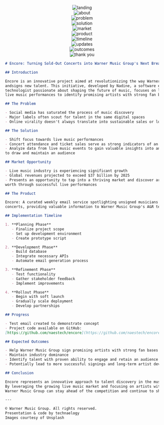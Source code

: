 <p align="center">
  <img src="https://github.com/user-attachments/assets/943ee27d-0291-4cef-a634-53e42d28e3d4" alt="landing" /><br>
  <img src="https://github.com/user-attachments/assets/f6ba4983-19c8-4457-be41-94e2eda2ac3e" alt="about" /><br>
  <img src="https://github.com/user-attachments/assets/7fd1c59e-09b1-4f3d-b047-8fe5233320cb" alt="problem" /><br>
  <img src="https://github.com/user-attachments/assets/c4297d03-d1ec-403e-8bcb-3f97d229ae7a" alt="solution" /><br>
  <img src="https://github.com/user-attachments/assets/4d9538a5-4478-42c2-a2b4-0d7ff56a6ca6" alt="market" /><br>
  <img src="https://github.com/user-attachments/assets/3411b105-e547-46cb-803c-b850a1c5067f" alt="product" /><br>
  <img src="https://github.com/user-attachments/assets/1ffe961f-ef5c-468b-94ff-0c2fe2d907fb" alt="timeline" /><br>
  <img src="https://github.com/user-attachments/assets/35bcb5be-9824-4a83-acb8-2012345aae78" alt="updates" /><br>
  <img src="https://github.com/user-attachments/assets/679422c4-59c9-488c-aec9-f71ad11f35f5" alt="outcomes" /><br>
  <img src="https://github.com/user-attachments/assets/921a3252-b94e-4132-8ef4-31dace28171c" alt="thank you" />
</p>


```markdown
# Encore: Turning Sold-Out Concerts into Warner Music Group's Next Breakthrough Artist

## Introduction

Encore is an innovative project aimed at revolutionizing the way Warner Music Group discovers
andsigns new talent. This initiative, developed by Nadine, a software engineer and creative
technologist passionate about shaping the future of music, focuses on leveraging the power of
live music performances to identify promising artists with strong fan bases.

## The Problem

- Social media has saturated the process of music discovery
- Major labels often scout for talent in the same digital spaces
- Online virality doesn't always translate into sustainable sales or long-term success

## The Solution

- Shift focus towards live music performances
- Concert attendance and ticket sales serve as strong indicators of an artist's potential
- Analyze data from live music events to gain valuable insights into an artist's ability
to draw and maintain an audience

## Market Opportunity

- Live music industry is experiencing significant growth
- Global revenues projected to exceed $37 billion by 2025
- Presents an opportunity to tap into a thriving market and discover artists proving their
worth through successful live performances

## The Product

Encore: A curated weekly email service spotlighting unsigned musicians who are selling out
concerts, providing valuable information to Warner Music Group's A&R team.

## Implementation Timeline

1. **Planning Phase**
   - Finalize project scope
   - Set up development environment
   - Create prototype script

2. **Development Phase**
   - Build database
   - Integrate necessary APIs
   - Automate email generation process

3. **Refinement Phase**
   - Test functionality
   - Gather stakeholder feedback
   - Implement improvements

4. **Rollout Phase**
   - Begin with soft launch
   - Gradually scale deployment
   - Develop partnerships

## Progress

- Test email created to demonstrate concept
- Project code available on GitHub:
[https://github.com/naestech/encore](https://github.com/naestech/encore)

## Expected Outcomes

- Help Warner Music Group sign promising artists with strong fan bases
- Maintain industry dominance
- Identify talent with proven ability to engage and retain an audience
- Potentially lead to more successful signings and long-term artist development

## Conclusion

Encore represents an innovative approach to talent discovery in the music industry.
By leveraging the growing live music market and focusing on artists with demonstrated fan engagement,
Warner Music Group can stay ahead of the competition and continue to shape the future of music.

---

© Warner Music Group. All rights reserved.  
Presentation & code by technaelogy  
Images courtesy of Unsplash
